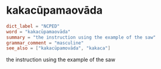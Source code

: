 # kakacūpamaovāda

``` toml
dict_label = "NCPED"
word = "kakacūpamaovāda"
summary = "the instruction using the example of the saw"
grammar_comment = "masculine"
see_also = ["kakacūpamovāda", "kakaca"]
```

the instruction using the example of the saw

